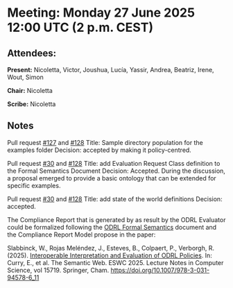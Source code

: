 # Meeting:  Monday 27 June 2025 12:00 UTC (2 p.m. CEST)

## Attendees: 

**Present:**  Nicoletta, Victor, Joushua, Lucía, Yassir, Andrea, Beatriz, Irene, Wout, Simon

**Chair:**   Nicoletta

**Scribe:**  Nicoletta

## Notes

Pull request [#127](https://github.com/w3c/odrl/pull/127) and [#128](https://github.com/w3c/odrl/pull/128) 
Title: Sample directory population for the examples folder
Decision: accepted by making it policy-centred.

Pull request [#30](https://github.com/w3c/odrl/pull/127) and [#128](https://github.com/w3c/odrl/pull/127) 
Title: add Evaluation Request Class definition to the Formal Semantics Document
Decision: Accepted. During the discussion, a proposal emerged to provide a basic ontology that can be extended for specific examples.

Pull request [#30](https://github.com/w3c/odrl/pull/130) and [#128](https://github.com/w3c/odrl/pull/130) 
Title: add state of the world definitions
Decision: accepted.

The Compliance Report that is generated by as result by the ODRL Evaluator could be formalized following the [ODRL Formal Semantics](https://w3c.github.io/odrl/formal-semantics/#formal-description-of-the-state-of-the-world) document and the Compliance Report Model propose in the paper: 

Slabbinck, W., Rojas Meléndez, J., Esteves, B., Colpaert, P., Verborgh, R. (2025). 
[Interoperable Interpretation and Evaluation of ODRL Policies](https://nam04.safelinks.protection.outlook.com/?url=https%3A%2F%2Fraw.githubusercontent.com%2Fwoutslabbinck%2Fpapers%2Fmain%2F2025%2FInteroperable-Interpretation-and-Evaluation-of-ODRL-Policies.pdf&data=05%7C02%7Clrosenth%40adobe.com%7Cbb47a67be2034c27b6ca08dd6d3adc4d%7Cfa7b1b5a7b34438794aed2c178decee1%7C0%7C0%7C638786822735729606%7CUnknown%7CTWFpbGZsb3d8eyJFbXB0eU1hcGkiOnRydWUsIlYiOiIwLjAuMDAwMCIsIlAiOiJXaW4zMiIsIkFOIjoiTWFpbCIsIldUIjoyfQ%3D%3D%7C0%7C%7C%7C&sdata=8oUXD6Pei2yfTF1mPM%2FR3N%2F3X3SL%2BeOFZj1eGkpaOeA%3D&reserved=0). 
In: Curry, E., et al. The Semantic Web. ESWC 2025. Lecture Notes in Computer Science, vol 15719. Springer, Cham. https://doi.org/10.1007/978-3-031-94578-6_11

